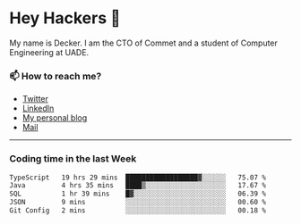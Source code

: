 # Hey Hackers 👋

My name is Decker. I am the CTO of Commet and a student of Computer Engineering at UADE.

### 📫 How to reach me?
- [Twitter](https://x.com/0xDecker) 
- [LinkedIn](https://www.linkedin.com/in/decker-urbano/) 
- [My personal blog](http://decker.sh) 
- [Mail](mailto:me@decker.sh)

---

### Coding time in the last Week

<!--START_SECTION:waka-->

```txt
TypeScript   19 hrs 29 mins  ██████████████████▓░░░░░░   75.07 %
Java         4 hrs 35 mins   ████▒░░░░░░░░░░░░░░░░░░░░   17.67 %
SQL          1 hr 39 mins    █▓░░░░░░░░░░░░░░░░░░░░░░░   06.39 %
JSON         9 mins          ░░░░░░░░░░░░░░░░░░░░░░░░░   00.60 %
Git Config   2 mins          ░░░░░░░░░░░░░░░░░░░░░░░░░   00.18 %
```

<!--END_SECTION:waka-->
